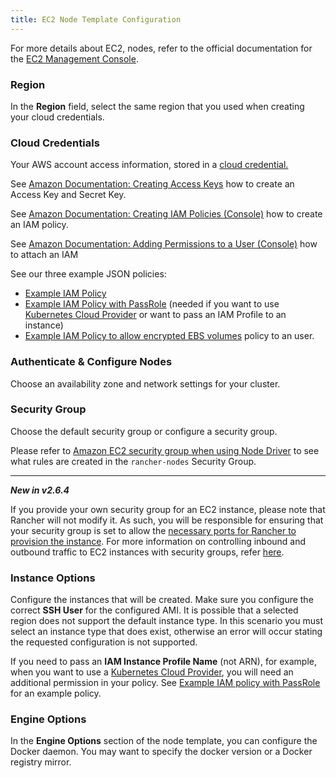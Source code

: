 ```yaml
---
title: EC2 Node Template Configuration
---
```


<head>
  <link rel="canonical" href="https://ranchermanager.docs.rancher.com/reference-guides/cluster-configuration/downstream-cluster-configuration/node-template-configuration/amazon-ec2"/>
</head>

For more details about EC2, nodes, refer to the official documentation for the [EC2 Management Console](https://aws.amazon.com/ec2).
### Region

In the **Region** field, select the same region that you used when creating your cloud credentials.

### Cloud Credentials

Your AWS account access information, stored in a [cloud credential.](../../../user-settings/manage-cloud-credentials.md)

See [Amazon Documentation: Creating Access Keys](https://docs.aws.amazon.com/IAM/latest/UserGuide/id_credentials_access-keys.html#Using_CreateAccessKey) how to create an Access Key and Secret Key.

See [Amazon Documentation: Creating IAM Policies (Console)](https://docs.aws.amazon.com/IAM/latest/UserGuide/access_policies_create.html#access_policies_create-start) how to create an IAM policy.

See [Amazon Documentation: Adding Permissions to a User (Console)](https://docs.aws.amazon.com/IAM/latest/UserGuide/id_users_change-permissions.html#users_change_permissions-add-console) how to attach an IAM

See our three example JSON policies:

- [Example IAM Policy](../../../../how-to-guides/new-user-guides/launch-kubernetes-with-rancher/use-new-nodes-in-an-infra-provider/create-an-amazon-ec2-cluster.md#example-iam-policy)
- [Example IAM Policy with PassRole](../../../../how-to-guides/new-user-guides/launch-kubernetes-with-rancher/use-new-nodes-in-an-infra-provider/create-an-amazon-ec2-cluster.md#example-iam-policy-with-passrole) (needed if you want to use [Kubernetes Cloud Provider](../../../../pages-for-subheaders/set-up-cloud-providers.md) or want to pass an IAM Profile to an instance)
- [Example IAM Policy to allow encrypted EBS volumes](../../../../how-to-guides/new-user-guides/launch-kubernetes-with-rancher/use-new-nodes-in-an-infra-provider/create-an-amazon-ec2-cluster.md#example-iam-policy-to-allow-encrypted-ebs-volumes) policy to an user.

### Authenticate & Configure Nodes

Choose an availability zone and network settings for your cluster.

### Security Group

Choose the default security group or configure a security group.

Please refer to [Amazon EC2 security group when using Node Driver](../../../../getting-started/installation-and-upgrade/installation-requirements/port-requirements.md#rancher-aws-ec2-security-group) to see what rules are created in the `rancher-nodes` Security Group.

---
**_New in v2.6.4_**

If you provide your own security group for an EC2 instance, please note that Rancher will not modify it. As such, you will be responsible for ensuring that your security group is set to allow the [necessary ports for Rancher to provision the instance](../../../../getting-started/installation-and-upgrade/installation-requirements/port-requirements.md#ports-for-rancher-server-nodes-on-rke). For more information on controlling inbound and outbound traffic to EC2 instances with security groups, refer [here](https://docs.aws.amazon.com/vpc/latest/userguide/VPC_SecurityGroups.html#WorkingWithSecurityGroups).

### Instance Options

Configure the instances that will be created. Make sure you configure the correct **SSH User** for the configured AMI. It is possible that a selected region does not support the default instance type. In this scenario you must select an instance type that does exist, otherwise an error will occur stating the requested configuration is not supported.

If you need to pass an **IAM Instance Profile Name** (not ARN), for example, when you want to use a [Kubernetes Cloud Provider](../../../../pages-for-subheaders/set-up-cloud-providers.md), you will need an additional permission in your policy. See [Example IAM policy with PassRole](../../../../how-to-guides/new-user-guides/launch-kubernetes-with-rancher/use-new-nodes-in-an-infra-provider/create-an-amazon-ec2-cluster.md#example-iam-policy-with-passrole) for an example policy.

### Engine Options

In the **Engine Options** section of the node template, you can configure the Docker daemon. You may want to specify the docker version or a Docker registry mirror.
